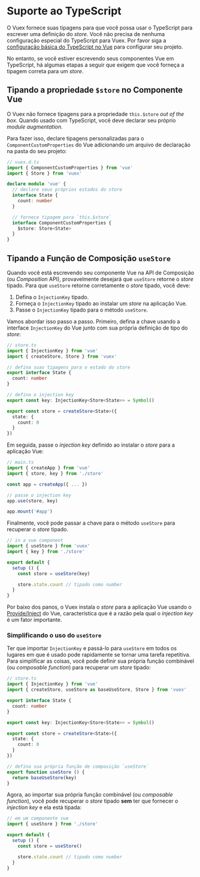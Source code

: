 # Suporte ao TypeScript

O Vuex fornece suas tipagens para que você possa usar o TypeScript para escrever uma definição do _store_. Você não precisa de nenhuma configuração especial do TypeScript para Vuex. Por favor siga a [configuração básica do TypeScript no Vue](https://v3.vuejs.org/guide/typescript-support.html) para configurar seu projeto.

No entanto, se você estiver escrevendo seus componentes Vue em TypeScript, há algumas etapas a seguir que exigem que você forneça a tipagem correta para um _store_.

## Tipando a propriedade `$store` no Componente Vue

O Vuex não fornece tipagens para a propriedade `this.$store` _out_ _of_ _the_ _box_. Quando usado com TypeScript, você deve declarar seu próprio _module_ _augmentation_.

Para fazer isso, declare tipagens personalizadas para o `ComponentCustomProperties` do Vue adicionando um arquivo de declaração na pasta do seu projeto:

```ts
// vuex.d.ts
import { ComponentCustomProperties } from 'vue'
import { Store } from 'vuex'

declare module 'vue' {
  // declare seus próprios estados do store
  interface State {
    count: number
  }

  // fornece tipagem para `this.$store`
  interface ComponentCustomProperties {
    $store: Store<State>
  }
}
```

## Tipando a Função de Composição `useStore`

Quando você está escrevendo seu componente Vue na API de Composição (ou _Composition_ API), provavelmente desejará que `useStore` retorne o _store_ tipado. Para que `useStore` retorne corretamente o _store_ tipado, você deve:

1. Defina o `InjectionKey` tipado.
2. Forneça o `InjectionKey` tipado ao instalar um _store_ na aplicação Vue.
3. Passe o `InjectionKey` tipado para o método `useStore`.

Vamos abordar isso passo a passo. Primeiro, defina a chave usando a interface `InjectionKey` do Vue junto com sua própria definição de tipo do _store_:

```ts
// store.ts
import { InjectionKey } from 'vue'
import { createStore, Store } from 'vuex'

// defina suas tipagens para o estado do store
export interface State {
  count: number
}

// defina o injection key
export const key: InjectionKey<Store<State>> = Symbol()

export const store = createStore<State>({
  state: {
    count: 0
  }
})
```

Em seguida, passe o _injection_ _key_ definido ao instalar o _store_ para a aplicação Vue:

```ts
// main.ts
import { createApp } from 'vue'
import { store, key } from './store'

const app = createApp({ ... })

// passe o injection key
app.use(store, key)

app.mount('#app')
```

Finalmente, você pode passar a chave para o método `useStore` para recuperar o _store_ tipado.

```ts
// in a vue component
import { useStore } from 'vuex'
import { key } from './store'

export default {
  setup () {
    const store = useStore(key)

    store.state.count // tipado como number
  }
}
```

Por baixo dos panos, o Vuex instala o _store_ para a aplicação Vue usando o [Provide/Inject](https://v3.vuejs.org/api/composition-api.html#provide-inject) do Vue, característica que é a razão pela qual o _injection_ _key_ é um fator importante.

### Simplificando o uso do `useStore`

Ter que importar `InjectionKey` e passá-lo para `useStore` em todos os lugares em que é usado pode rapidamente se tornar uma tarefa repetitiva. Para simplificar as coisas, você pode definir sua própria função combinável (ou _composable_ _function_) para recuperar um _store_ tipado:

```ts
// store.ts
import { InjectionKey } from 'vue'
import { createStore, useStore as baseUseStore, Store } from 'vuex'

export interface State {
  count: number
}

export const key: InjectionKey<Store<State>> = Symbol()

export const store = createStore<State>({
  state: {
    count: 0
  }
})

// defina sua própria função de composição `useStore`
export function useStore () {
  return baseUseStore(key)
}
```

Agora, ao importar sua própria função combinável (ou _composable_ _function_), você pode recuperar o _store_ tipado **sem** ter que fornecer o _injection_ _key_ e ela está tipada:

```ts
// em um componente vue
import { useStore } from './store'

export default {
  setup () {
    const store = useStore()

    store.state.count // tipado como number
  }
}
```

